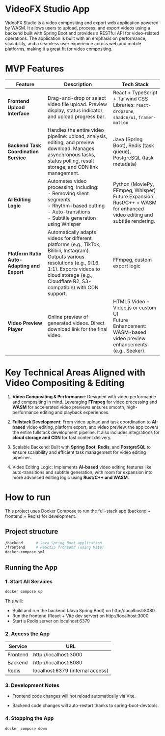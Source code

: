 # VideoFX Studio App

VideoFX Studio is a video compositing and export web application powered by WASM. It allows users to upload, process, and export videos using a backend built with Spring Boot and provides a RESTful API for video-related operations. The application is built with an emphasis on performance, scalability, and a seamless user experience across web and mobile platforms, making it a great fit for video compositing.

# MVP Features

| **Feature** | **Description** | **Tech Stack** |
|-------------|-----------------|----------------|
| **Frontend Upload Interface** | Drag-and-drop or select video file upload. Preview display, status indicator, and upload progress bar. | React + TypeScript + Tailwind CSS<br>Libraries: `react-dropzone`, `shadcn/ui`, `framer-motion` |
| **Backend Task Coordination Service** | Handles the entire video pipeline: upload, analysis, editing, and preview download. Manages asynchronous tasks, status polling, result storage, and CDN link management. | Java (Spring Boot), Redis (task queue), PostgreSQL (task metadata) |
| **AI Editing Logic** | Automates video processing, including:<br>- Removing silent segments<br>- Rhythm-based cutting<br>- Auto-transitions<br>- Subtitle generation using Whisper | Python (MoviePy, FFmpeg, Whisper)<br>Future Expansion: Rust/C++ + WASM for enhanced video editing and subtitle rendering. |
| **Platform Ratio Auto-Adapting and Export** | Automatically adapts videos for different platforms (e.g., TikTok, Bilibili, Instagram). Outputs various resolutions (e.g., 9:16, 1:1). Exports videos to cloud storage (e.g., Cloudflare R2, S3-compatible) with CDN support. | FFmpeg, custom export logic |
| **Video Preview Player** | Online preview of generated videos. Direct download link for the final video. | HTML5 Video + Video.js or custom UI<br>Future Enhancement: WASM-based video preview enhancements (e.g., Seeker). |


# Key Technical Areas Aligned with Video Compositing & Editing

1. **Video Compositing & Performance**: Designed with video performance and compositing in mind. Leveraging **FFmpeg** for video processing and **WASM** for accelerated video previews ensures smooth, high-performance editing and playback experiences.

2. **Fullstack Development**: From video upload and task coordination to **AI-based** video editing, platform export, and video preview, the app covers the entire fullstack development pipeline. It also includes integrations for **cloud storage and CDN** for fast content delivery.

3. Scalable Backend: Built with **Spring Boot**, **Redis**, and **PostgreSQL** to ensure scalability and efficient task management for video editing pipelines.

4. Video Editing Logic: Implements **AI-based** video editing features like auto-transitions and subtitle generation, with room for expansion into more advanced editing logic using **Rust/C++ and WASM**.


# How to run

This project uses Docker Compose to run the full-stack app (backend + frontend + Redis) for development.

## Project structure
```bash
/backend      # Java Spring Boot application
/frontend     # ReactJS frontend (using Vite)
docker-compose.yml
```

## Running the App

### 1. Start All Services
```bash
docker compose up
```

This will:

- Build and run the backend (Java Spring Boot) on http://localhost:8080
- Run the frontend (React + Vite dev server) on http://localhost:3000
- Start a Redis server on localhost:6379

### 2. Access the App

| Service | URL |
| ------ | ------ |
| Frontend | http://localhost:3000 |
| Backend | http://localhost:8080 | 
| Redis | localhost:6379 (internal access) |

### 3. Development Notes
- Frontend code changes will hot reload automatically via Vite.

- Backend code changes will auto-restart thanks to spring-boot-devtools.

### 4. Stopping the App

```bash
docker compose down
```